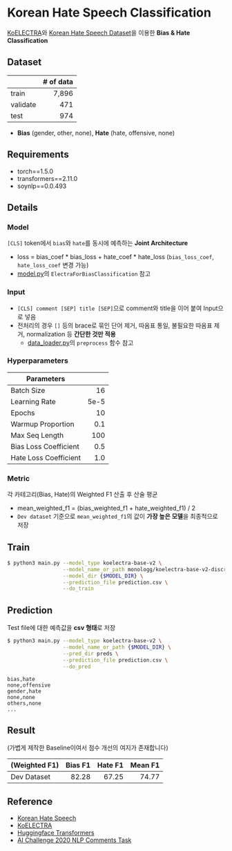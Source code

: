 # Korean Hate Speech Classification

[KoELECTRA](https://github.com/monologg/KoELECTRA)와 [Korean Hate Speech Dataset](https://github.com/kocohub/korean-hate-speech)을 이용한 **Bias & Hate Classification**

## Dataset

|          | # of data |
| -------- | --------: |
| train    |     7,896 |
| validate |       471 |
| test     |       974 |

- **Bias** (gender, other, none), **Hate** (hate, offensive, none)

## Requirements

- torch==1.5.0
- transformers==2.11.0
- soynlp==0.0.493

## Details

### Model

`[CLS]` token에서 `bias`와 `hate`를 동시에 예측하는 **Joint Architecture**

- loss = bias_coef \* bias_loss + hate_coef \* hate_loss (`bias_loss_coef`, `hate_loss_coef` 변경 가능)
- [model.py](./model.py)의 `ElectraForBiasClassification` 참고

### Input

- `[CLS] comment [SEP] title [SEP]`으로 comment와 title을 이어 붙여 Input으로 넣음
- 전처리의 경우 `[]` 등의 brace로 묶인 단어 제거, 따옴표 통일, 불필요한 따옴표 제거, normalization 등 **간단한 것만 적용**
  - [data_loader.py](./data_loader.py)의 `preprocess` 함수 참고

### Hyperparameters

| Parameters            |      |
| --------------------- | ---: |
| Batch Size            |   16 |
| Learning Rate         | 5e-5 |
| Epochs                |   10 |
| Warmup Proportion     |  0.1 |
| Max Seq Length        |  100 |
| Bias Loss Coefficient |  0.5 |
| Hate Loss Coefficient |  1.0 |

### Metric

각 카테고리(Bias, Hate)의 Weighted F1 산출 후 산술 평균

- mean_weighted_f1 = (bias_weighted_f1 + hate_weighted_f1) / 2
- `Dev dataset` 기준으로 `mean_weighted_f1`의 값이 **가장 높은 모델**을 최종적으로 저장

## Train

```bash
$ python3 main.py --model_type koelectra-base-v2 \
                  --model_name_or_path monologg/koelectra-base-v2-discriminator \
                  --model_dir {$MODEL_DIR} \
                  --prediction_file prediction.csv \
                  --do_train
```

## Prediction

Test file에 대한 예측값을 **csv 형태**로 저장

```bash
$ python3 main.py --model_type koelectra-base-v2 \
                  --model_name_or_path {$MODEL_DIR} \
                  --pred_dir preds \
                  --prediction_file prediction.csv \
                  --do_pred
```

```text
bias,hate
none,offensive
gender,hate
none,none
others,none
...
```

## Result

(가볍게 제작한 Baseline이여서 점수 개선의 여지가 존재합니다)

| (Weighted F1) | Bias F1 | Hate F1 | Mean F1 |
| ------------- | ------: | ------: | ------: |
| Dev Dataset   |   82.28 |   67.25 |   74.77 |

## Reference

- [Korean Hate Speech](https://github.com/kocohub/korean-hate-speech)
- [KoELECTRA](https://github.com/monologg/KoELECTRA)
- [Huggingface Transformers](https://github.com/huggingface/transformers)
- [AI Challenge 2020 NLP Comments Task](https://github.com/AI-Challenge2020/AI-Challenge2020/blob/master/18_NLP_comments/README.md)
